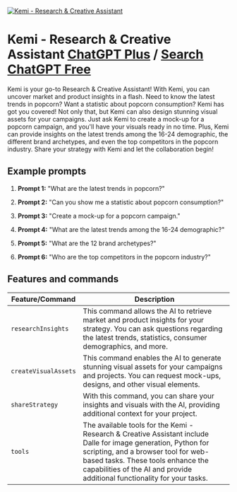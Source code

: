 
[![Kemi - Research & Creative Assistant](https://files.oaiusercontent.com/file-EPfh9EzETepJaHYLJx6NP6XM?se=2123-10-16T20%3A04%3A35Z&sp=r&sv=2021-08-06&sr=b&rscc=max-age%3D31536000%2C%20immutable&rscd=attachment%3B%20filename%3D3b556734-79a0-42da-89b1-9664562a097c.png&sig=orCnR4zvlpMPSp0uOLToCTH4hokmMUFqOz%2ByB4CyeiM%3D)](https://chat.openai.com/g/g-lGTdz2QJS-kemi-research-creative-assistant)

# Kemi - Research & Creative Assistant [ChatGPT Plus](https://chat.openai.com/g/g-lGTdz2QJS-kemi-research-creative-assistant) / [Search ChatGPT Free](https://gptcall.net/index.html#/?search=Kemi%20-%20Research%20%26%20Creative%20Assistant)

Kemi is your go-to Research & Creative Assistant! With Kemi, you can uncover market and product insights in a flash. Need to know the latest trends in popcorn? Want a statistic about popcorn consumption? Kemi has got you covered! Not only that, but Kemi can also design stunning visual assets for your campaigns. Just ask Kemi to create a mock-up for a popcorn campaign, and you'll have your visuals ready in no time. Plus, Kemi can provide insights on the latest trends among the 16-24 demographic, the different brand archetypes, and even the top competitors in the popcorn industry. Share your strategy with Kemi and let the collaboration begin!

## Example prompts

1. **Prompt 1:** "What are the latest trends in popcorn?"

2. **Prompt 2:** "Can you show me a statistic about popcorn consumption?"

3. **Prompt 3:** "Create a mock-up for a popcorn campaign."

4. **Prompt 4:** "What are the latest trends among the 16-24 demographic?"

5. **Prompt 5:** "What are the 12 brand archetypes?"

6. **Prompt 6:** "Who are the top competitors in the popcorn industry?"

## Features and commands

| Feature/Command | Description |
| --- | --- |
| `researchInsights` | This command allows the AI to retrieve market and product insights for your strategy. You can ask questions regarding the latest trends, statistics, consumer demographics, and more. |
| `createVisualAssets` | This command enables the AI to generate stunning visual assets for your campaigns and projects. You can request mock-ups, designs, and other visual elements. |
| `shareStrategy` | With this command, you can share your insights and visuals with the AI, providing additional context for your project. |
| `tools` | The available tools for the Kemi - Research & Creative Assistant include Dalle for image generation, Python for scripting, and a browser tool for web-based tasks. These tools enhance the capabilities of the AI and provide additional functionality for your tasks. |



